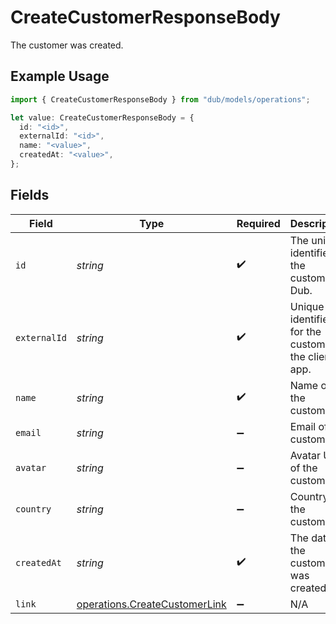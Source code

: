 # CreateCustomerResponseBody

The customer was created.

## Example Usage

```typescript
import { CreateCustomerResponseBody } from "dub/models/operations";

let value: CreateCustomerResponseBody = {
  id: "<id>",
  externalId: "<id>",
  name: "<value>",
  createdAt: "<value>",
};
```

## Fields

| Field                                                                          | Type                                                                           | Required                                                                       | Description                                                                    |
| ------------------------------------------------------------------------------ | ------------------------------------------------------------------------------ | ------------------------------------------------------------------------------ | ------------------------------------------------------------------------------ |
| `id`                                                                           | *string*                                                                       | :heavy_check_mark:                                                             | The unique identifier of the customer in Dub.                                  |
| `externalId`                                                                   | *string*                                                                       | :heavy_check_mark:                                                             | Unique identifier for the customer in the client's app.                        |
| `name`                                                                         | *string*                                                                       | :heavy_check_mark:                                                             | Name of the customer.                                                          |
| `email`                                                                        | *string*                                                                       | :heavy_minus_sign:                                                             | Email of the customer.                                                         |
| `avatar`                                                                       | *string*                                                                       | :heavy_minus_sign:                                                             | Avatar URL of the customer.                                                    |
| `country`                                                                      | *string*                                                                       | :heavy_minus_sign:                                                             | Country of the customer.                                                       |
| `createdAt`                                                                    | *string*                                                                       | :heavy_check_mark:                                                             | The date the customer was created.                                             |
| `link`                                                                         | [operations.CreateCustomerLink](../../models/operations/createcustomerlink.md) | :heavy_minus_sign:                                                             | N/A                                                                            |
